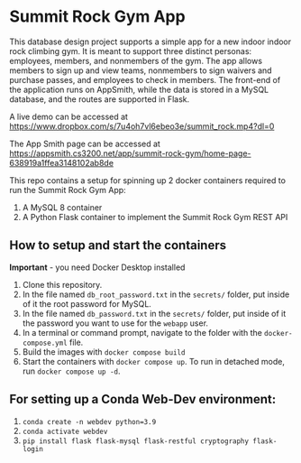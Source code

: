# Summit Rock Gym App

This database design project supports a simple app for a new indoor indoor rock climbing gym. It is meant to support three distinct personas: employees, members, and nonmembers of the gym. The app allows members to sign up and view teams, nonmembers to sign waivers and purchase passes, and employees to check in members. The front-end of the application runs on AppSmith, while the data is stored in a MySQL database, and the routes are supported in Flask. 

A live demo can be accessed at https://www.dropbox.com/s/7u4oh7vl6ebeo3e/summit_rock.mp4?dl=0

The App Smith page can be accessed at https://appsmith.cs3200.net/app/summit-rock-gym/home-page-638919a1ffea3148102ab8de

This repo contains a setup for spinning up 2 docker containers required to run the Summit Rock Gym App: 
1. A MySQL 8 container
1. A Python Flask container to implement the Summit Rock Gym REST API

## How to setup and start the containers
**Important** - you need Docker Desktop installed

1. Clone this repository.  
1. In the file named `db_root_password.txt` in the `secrets/` folder, put inside of it the root password for MySQL. 
1. In the file named `db_password.txt` in the `secrets/` folder, put inside of it the password you want to use for the `webapp` user. 
1. In a terminal or command prompt, navigate to the folder with the `docker-compose.yml` file.  
1. Build the images with `docker compose build`
1. Start the containers with `docker compose up`.  To run in detached mode, run `docker compose up -d`. 

## For setting up a Conda Web-Dev environment:

1. `conda create -n webdev python=3.9`
1. `conda activate webdev`
1. `pip install flask flask-mysql flask-restful cryptography flask-login`




